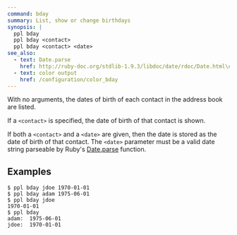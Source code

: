 ```yaml
---
command: bday
summary: List, show or change birthdays
synopsis: |
  ppl bday
  ppl bday <contact>
  ppl bday <contact> <date>
see_also:
  - text: Date.parse
    href: http://ruby-doc.org/stdlib-1.9.3/libdoc/date/rdoc/Date.html\#method-c-parse
  - text: color output
    href: /configuration/color_bday
---
```


With no arguments, the dates of birth of each contact in the address book are
listed.

If a `<contact>` is specified, the date of birth of that contact is shown.

If both a `<contact>` and a `<date>` are given, then the date is stored as the
date of birth of that contact. The `<date>` parameter must be a valid date
string parseable by Ruby's
[Date.parse](http://ruby-doc.org/stdlib-1.9.3/libdoc/date/rdoc/Date.html\#method-c-parse)
function.

## Examples

    $ ppl bday jdoe 1970-01-01
    $ ppl bday adam 1975-06-01
    $ ppl bday jdoe
    1970-01-01
    $ ppl bday
    adam:  1975-06-01
    jdoe:  1970-01-01

